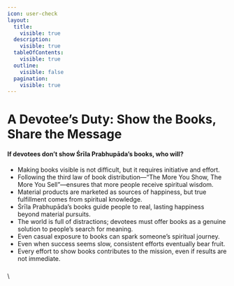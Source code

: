 ```yaml
---
icon: user-check
layout:
  title:
    visible: true
  description:
    visible: true
  tableOfContents:
    visible: true
  outline:
    visible: false
  pagination:
    visible: true
---
```


# A Devotee’s Duty: Show the Books, Share the Message

#### If devotees don’t show Śrīla Prabhupāda’s books, who will?

* Making books visible is not difficult, but it requires initiative and effort.
* Following the third law of book distribution—“The More You Show, The More You Sell”—ensures that more people receive spiritual wisdom.
* Material products are marketed as sources of happiness, but true fulfillment comes from spiritual knowledge.
* Śrīla Prabhupāda’s books guide people to real, lasting happiness beyond material pursuits.
* The world is full of distractions; devotees must offer books as a genuine solution to people’s search for meaning.
* Even casual exposure to books can spark someone’s spiritual journey.
* Even when success seems slow, consistent efforts eventually bear fruit.
* Every effort to show books contributes to the mission, even if results are not immediate.

### &#x20;

\



